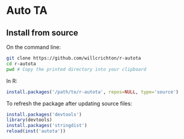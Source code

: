# Auto TA

## Install from source

On the command line:

```bash
git clone https://github.com/willcrichton/r-autota
cd r-autota
pwd # Copy the printed directory into your clipboard
```

In R:

```r
install.packages('/path/to/r-autota', repos=NULL, type='source')
```

To refresh the package after updating source files:

```r
install.packages('devtools')
library(devtools)
install.packages('stringdist')
reload(inst('autota'))
```
